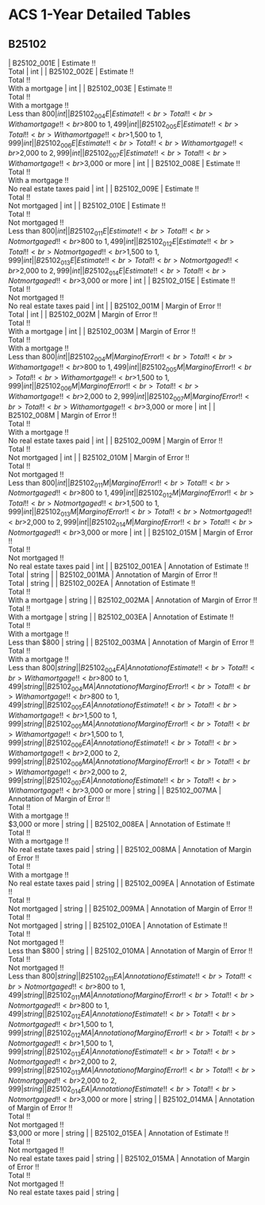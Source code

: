 # ACS 1-Year Detailed Tables

## B25102

| B25102_001E | Estimate !!<br>Total | int |
| B25102_002E | Estimate !!<br>Total !!<br>With a mortgage | int |
| B25102_003E | Estimate !!<br>Total !!<br>With a mortgage !!<br>Less than $800 | int |
| B25102_004E | Estimate !!<br>Total !!<br>With a mortgage !!<br>$800 to $1,499 | int |
| B25102_005E | Estimate !!<br>Total !!<br>With a mortgage !!<br>$1,500 to $1,999 | int |
| B25102_006E | Estimate !!<br>Total !!<br>With a mortgage !!<br>$2,000 to $2,999 | int |
| B25102_007E | Estimate !!<br>Total !!<br>With a mortgage !!<br>$3,000 or more | int |
| B25102_008E | Estimate !!<br>Total !!<br>With a mortgage !!<br>No real estate taxes paid | int |
| B25102_009E | Estimate !!<br>Total !!<br>Not mortgaged | int |
| B25102_010E | Estimate !!<br>Total !!<br>Not mortgaged !!<br>Less than $800 | int |
| B25102_011E | Estimate !!<br>Total !!<br>Not mortgaged !!<br>$800 to $1,499 | int |
| B25102_012E | Estimate !!<br>Total !!<br>Not mortgaged !!<br>$1,500 to $1,999 | int |
| B25102_013E | Estimate !!<br>Total !!<br>Not mortgaged !!<br>$2,000 to $2,999 | int |
| B25102_014E | Estimate !!<br>Total !!<br>Not mortgaged !!<br>$3,000 or more | int |
| B25102_015E | Estimate !!<br>Total !!<br>Not mortgaged !!<br>No real estate taxes paid | int |
| B25102_001M | Margin of Error !!<br>Total | int |
| B25102_002M | Margin of Error !!<br>Total !!<br>With a mortgage | int |
| B25102_003M | Margin of Error !!<br>Total !!<br>With a mortgage !!<br>Less than $800 | int |
| B25102_004M | Margin of Error !!<br>Total !!<br>With a mortgage !!<br>$800 to $1,499 | int |
| B25102_005M | Margin of Error !!<br>Total !!<br>With a mortgage !!<br>$1,500 to $1,999 | int |
| B25102_006M | Margin of Error !!<br>Total !!<br>With a mortgage !!<br>$2,000 to $2,999 | int |
| B25102_007M | Margin of Error !!<br>Total !!<br>With a mortgage !!<br>$3,000 or more | int |
| B25102_008M | Margin of Error !!<br>Total !!<br>With a mortgage !!<br>No real estate taxes paid | int |
| B25102_009M | Margin of Error !!<br>Total !!<br>Not mortgaged | int |
| B25102_010M | Margin of Error !!<br>Total !!<br>Not mortgaged !!<br>Less than $800 | int |
| B25102_011M | Margin of Error !!<br>Total !!<br>Not mortgaged !!<br>$800 to $1,499 | int |
| B25102_012M | Margin of Error !!<br>Total !!<br>Not mortgaged !!<br>$1,500 to $1,999 | int |
| B25102_013M | Margin of Error !!<br>Total !!<br>Not mortgaged !!<br>$2,000 to $2,999 | int |
| B25102_014M | Margin of Error !!<br>Total !!<br>Not mortgaged !!<br>$3,000 or more | int |
| B25102_015M | Margin of Error !!<br>Total !!<br>Not mortgaged !!<br>No real estate taxes paid | int |
| B25102_001EA | Annotation of Estimate !!<br>Total | string |
| B25102_001MA | Annotation of Margin of Error !!<br>Total | string |
| B25102_002EA | Annotation of Estimate !!<br>Total !!<br>With a mortgage | string |
| B25102_002MA | Annotation of Margin of Error !!<br>Total !!<br>With a mortgage | string |
| B25102_003EA | Annotation of Estimate !!<br>Total !!<br>With a mortgage !!<br>Less than $800 | string |
| B25102_003MA | Annotation of Margin of Error !!<br>Total !!<br>With a mortgage !!<br>Less than $800 | string |
| B25102_004EA | Annotation of Estimate !!<br>Total !!<br>With a mortgage !!<br>$800 to $1,499 | string |
| B25102_004MA | Annotation of Margin of Error !!<br>Total !!<br>With a mortgage !!<br>$800 to $1,499 | string |
| B25102_005EA | Annotation of Estimate !!<br>Total !!<br>With a mortgage !!<br>$1,500 to $1,999 | string |
| B25102_005MA | Annotation of Margin of Error !!<br>Total !!<br>With a mortgage !!<br>$1,500 to $1,999 | string |
| B25102_006EA | Annotation of Estimate !!<br>Total !!<br>With a mortgage !!<br>$2,000 to $2,999 | string |
| B25102_006MA | Annotation of Margin of Error !!<br>Total !!<br>With a mortgage !!<br>$2,000 to $2,999 | string |
| B25102_007EA | Annotation of Estimate !!<br>Total !!<br>With a mortgage !!<br>$3,000 or more | string |
| B25102_007MA | Annotation of Margin of Error !!<br>Total !!<br>With a mortgage !!<br>$3,000 or more | string |
| B25102_008EA | Annotation of Estimate !!<br>Total !!<br>With a mortgage !!<br>No real estate taxes paid | string |
| B25102_008MA | Annotation of Margin of Error !!<br>Total !!<br>With a mortgage !!<br>No real estate taxes paid | string |
| B25102_009EA | Annotation of Estimate !!<br>Total !!<br>Not mortgaged | string |
| B25102_009MA | Annotation of Margin of Error !!<br>Total !!<br>Not mortgaged | string |
| B25102_010EA | Annotation of Estimate !!<br>Total !!<br>Not mortgaged !!<br>Less than $800 | string |
| B25102_010MA | Annotation of Margin of Error !!<br>Total !!<br>Not mortgaged !!<br>Less than $800 | string |
| B25102_011EA | Annotation of Estimate !!<br>Total !!<br>Not mortgaged !!<br>$800 to $1,499 | string |
| B25102_011MA | Annotation of Margin of Error !!<br>Total !!<br>Not mortgaged !!<br>$800 to $1,499 | string |
| B25102_012EA | Annotation of Estimate !!<br>Total !!<br>Not mortgaged !!<br>$1,500 to $1,999 | string |
| B25102_012MA | Annotation of Margin of Error !!<br>Total !!<br>Not mortgaged !!<br>$1,500 to $1,999 | string |
| B25102_013EA | Annotation of Estimate !!<br>Total !!<br>Not mortgaged !!<br>$2,000 to $2,999 | string |
| B25102_013MA | Annotation of Margin of Error !!<br>Total !!<br>Not mortgaged !!<br>$2,000 to $2,999 | string |
| B25102_014EA | Annotation of Estimate !!<br>Total !!<br>Not mortgaged !!<br>$3,000 or more | string |
| B25102_014MA | Annotation of Margin of Error !!<br>Total !!<br>Not mortgaged !!<br>$3,000 or more | string |
| B25102_015EA | Annotation of Estimate !!<br>Total !!<br>Not mortgaged !!<br>No real estate taxes paid | string |
| B25102_015MA | Annotation of Margin of Error !!<br>Total !!<br>Not mortgaged !!<br>No real estate taxes paid | string |

